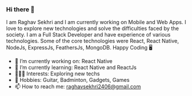 ### Hi there 👋

I am Raghav Sekhri and I am currently working on Mobile and Web Apps. I love to explore new technologies and solve the difficulties faced by the society. I am a Full Stack Developer and have experience of various technologies. Some of the core technologies were React, React Native, NodeJs, ExpressJs, FeathersJs, MongoDB.
Happy Coding 🖥

- 🔭  I’m currently working on: React Native
- 🌱  I’m currently learning: React Native and ReactJs
- 🧑🏻‍💻  Interests: Exploring new techs
- 🎒  Hobbies: Guitar, Badminton, Gadgets, Games
- 📫  How to reach me: raghavsekhri2406@gmail.com
